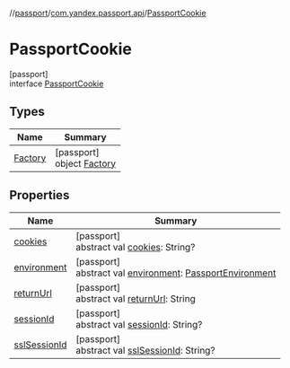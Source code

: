 //[passport](../../../index.md)/[com.yandex.passport.api](../index.md)/[PassportCookie](index.md)

# PassportCookie

[passport]\
interface [PassportCookie](index.md)

## Types

| Name | Summary |
|---|---|
| [Factory](-factory/index.md) | [passport]<br>object [Factory](-factory/index.md) |

## Properties

| Name | Summary |
|---|---|
| [cookies](cookies.md) | [passport]<br>abstract val [cookies](cookies.md): String? |
| [environment](environment.md) | [passport]<br>abstract val [environment](environment.md): [PassportEnvironment](../-passport-environment/index.md) |
| [returnUrl](return-url.md) | [passport]<br>abstract val [returnUrl](return-url.md): String |
| [sessionId](session-id.md) | [passport]<br>abstract val [sessionId](session-id.md): String? |
| [sslSessionId](ssl-session-id.md) | [passport]<br>abstract val [sslSessionId](ssl-session-id.md): String? |
